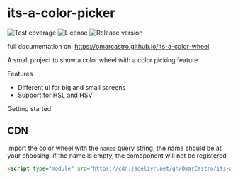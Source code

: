 # its-a-color-picker

![Test coverage](https://omarcastro.github.io/its-a-color-wheel/coverage/final/coverage-badge.svg)
![License](https://img.shields.io/github/license/OmarCastro/its-a-color-wheel?color=%23007700&style=for-the-badge)
![Release version](https://img.shields.io/github/v/release/OmarCastro/its-a-color-wheel?style=for-the-badge)

full documentation on: https://omarcastro.github.io/its-a-color-wheel

A small project to show a color wheel with a color picking feature

Features

 - Different ui for big and small screens
 - Support for HSL and HSV

Getting started

## CDN

import the color wheel with the `named` query string, the name should be at your choosing, if the name is empty, the compponent will not be registered

```html
<script type="module" src="https://cdn.jsdelivr.net/gh/OmarCastro/its-a-color-wheel@0.3.0/dist/browser/color-wheel.element.min.js?named=color-wheel</script>
```
